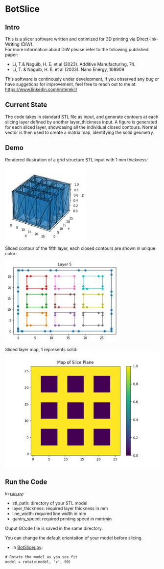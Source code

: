 # BotSlice

## Intro
This is a slicer software written and optimized for 3D printing via Direct-Ink-Writing (DIW).  
For more information about DIW please refer to the following published paper:  
* Li, T.& Naguib, H. E. et al (2023). Additive Manufacturing, 74.  
* Li, T. & Naguib, H. E. et al (2023). Nano Energy, 108909  

This software is continously under development, if you observed any bug or have suggetions for improvement, feel free to reach out to me at: https://www.linkedin.com/in/terekli/

## Current State
The code takes in standard STL file as input, and generate contours at each slicing layer defined by another layer_thickness input.
A figure is generated for each sliced layer, showcasing all the individual closed contours.
Normal vector is then used to create a matrix map, identifying the solid geometry.

## Demo
Rendered illustration of a grid structure STL input with 1 mm thickness:

![Rendered illustration of a grid structure STL input with 1 mm thickness:](/stl_model.png)

Sliced contour of the fifth layer, each closed contours are shown in unique color:

![Slice layer showing individual contours:](/individual_contour.png)

Sliced layer map, 1 represents solid:
![Slice layer showing solid geometry:](/layer_map.png)


## Run the Code
In [run.py](run.py):
* stl_path: directory of your STL model
* layer_thickness: required layer thickness in mm
* line_width: required line width in mm
* gantry_speed: required printing speed in mm/min

Ouput GCode file is saved in the same directory.

You can change the default orientaiton of your model before slicing.
* In [BotSlicer.py](BotSlicer.py):
```
# Rotate the model as you see fit
model = rotate(model, 'x', 90)
```



